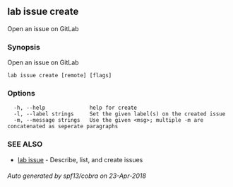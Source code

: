 ## lab issue create

Open an issue on GitLab

### Synopsis

Open an issue on GitLab

```
lab issue create [remote] [flags]
```

### Options

```
  -h, --help              help for create
  -l, --label strings     Set the given label(s) on the created issue
  -m, --message strings   Use the given <msg>; multiple -m are concatenated as seperate paragraphs
```

### SEE ALSO

* [lab issue](lab_issue.md)	 - Describe, list, and create issues

###### Auto generated by spf13/cobra on 23-Apr-2018
